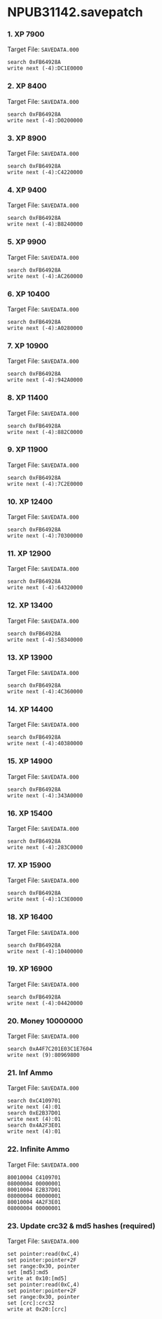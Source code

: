 # NPUB31142.savepatch

### 1. XP 7900

Target File: `SAVEDATA.000`

```
search 0xFB64928A
write next (-4):DC1E0000
```

### 2. XP 8400

Target File: `SAVEDATA.000`

```
search 0xFB64928A
write next (-4):D0200000
```

### 3. XP 8900

Target File: `SAVEDATA.000`

```
search 0xFB64928A
write next (-4):C4220000
```

### 4. XP 9400

Target File: `SAVEDATA.000`

```
search 0xFB64928A
write next (-4):B8240000
```

### 5. XP 9900

Target File: `SAVEDATA.000`

```
search 0xFB64928A
write next (-4):AC260000
```

### 6. XP 10400

Target File: `SAVEDATA.000`

```
search 0xFB64928A
write next (-4):A0280000
```

### 7. XP 10900

Target File: `SAVEDATA.000`

```
search 0xFB64928A
write next (-4):942A0000
```

### 8. XP 11400

Target File: `SAVEDATA.000`

```
search 0xFB64928A
write next (-4):882C0000
```

### 9. XP 11900

Target File: `SAVEDATA.000`

```
search 0xFB64928A
write next (-4):7C2E0000
```

### 10. XP 12400

Target File: `SAVEDATA.000`

```
search 0xFB64928A
write next (-4):70300000
```

### 11. XP 12900

Target File: `SAVEDATA.000`

```
search 0xFB64928A
write next (-4):64320000
```

### 12. XP 13400

Target File: `SAVEDATA.000`

```
search 0xFB64928A
write next (-4):58340000
```

### 13. XP 13900

Target File: `SAVEDATA.000`

```
search 0xFB64928A
write next (-4):4C360000
```

### 14. XP 14400

Target File: `SAVEDATA.000`

```
search 0xFB64928A
write next (-4):40380000
```

### 15. XP 14900

Target File: `SAVEDATA.000`

```
search 0xFB64928A
write next (-4):343A0000
```

### 16. XP 15400

Target File: `SAVEDATA.000`

```
search 0xFB64928A
write next (-4):283C0000
```

### 17. XP 15900

Target File: `SAVEDATA.000`

```
search 0xFB64928A
write next (-4):1C3E0000
```

### 18. XP 16400

Target File: `SAVEDATA.000`

```
search 0xFB64928A
write next (-4):10400000
```

### 19. XP 16900

Target File: `SAVEDATA.000`

```
search 0xFB64928A
write next (-4):04420000
```

### 20. Money 10000000

Target File: `SAVEDATA.000`

```
search 0xA4F7C201E03C1E7604
write next (9):80969800
```

### 21. Inf Ammo

Target File: `SAVEDATA.000`

```
search 0xC4109701
write next (4):01
search 0xE2B37D01
write next (4):01
search 0x4A2F3E01
write next (4):01
```

### 22. Infinite Ammo

Target File: `SAVEDATA.000`

```
80010004 C4109701
08000004 00000001
80010004 E2B37D01
08000004 00000001
80010004 4A2F3E01
08000004 00000001
```

### 23. Update crc32 & md5 hashes (required)

Target File: `SAVEDATA.000`

```
set pointer:read(0xC,4)
set pointer:pointer+2F
set range:0x30, pointer
set [md5]:md5
write at 0x10:[md5]
set pointer:read(0xC,4)
set pointer:pointer+2F
set range:0x30, pointer
set [crc]:crc32
write at 0x20:[crc]
```

